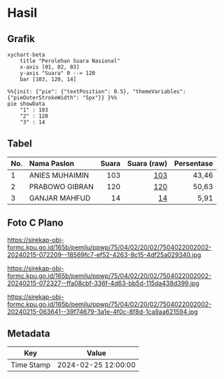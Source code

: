 # Hasil

## Grafik

```mermaid
xychart-beta
    title "Perolehan Suara Nasional"
    x-axis [01, 02, 03]
    y-axis "Suara" 0 --> 120
    bar [103, 120, 14]
```

```mermaid
%%{init: {"pie": {"textPosition": 0.5}, "themeVariables": {"pieOuterStrokeWidth": "5px"}} }%%
pie showData
    "1" : 103
    "2" : 120
    "3" : 14
```

## Tabel

| No. | Nama Paslon    | Suara | Suara (raw) | Persentase |
|:--- |:-------------- | -----:| -----------:| ----------:|
| 1   | ANIES MUHAIMIN | 103   | [103][p-1]  | 43,46      |
| 2   | PRABOWO GIBRAN | 120   | [120][p-2]  | 50,63      |
| 3   | GANJAR MAHFUD  | 14    | [14][p-3]   | 5,91       |


[p-1]: https://github.com/gigit-pemilu/pemilu-2024/blob/main/pilpres/hitung-suara/sub/75-gorontalo/sub/04-pohuwato/sub/02-lemito/sub/2002-wonggarasi-barat/sub/002-tps/sub/paslon-1.txt
[p-2]: https://github.com/gigit-pemilu/pemilu-2024/blob/main/pilpres/hitung-suara/sub/75-gorontalo/sub/04-pohuwato/sub/02-lemito/sub/2002-wonggarasi-barat/sub/002-tps/sub/paslon-2.txt
[p-3]: https://github.com/gigit-pemilu/pemilu-2024/blob/main/pilpres/hitung-suara/sub/75-gorontalo/sub/04-pohuwato/sub/02-lemito/sub/2002-wonggarasi-barat/sub/002-tps/sub/paslon-3.txt

## Foto C Plano

https://sirekap-obj-formc.kpu.go.id/165b/pemilu/ppwp/75/04/02/20/02/7504022002002-20240215-072209--18569fc7-ef52-4263-8c15-4df25a029340.jpg

https://sirekap-obj-formc.kpu.go.id/165b/pemilu/ppwp/75/04/02/20/02/7504022002002-20240215-072327--ffa08cbf-336f-4d63-bb5d-115da438d399.jpg

https://sirekap-obj-formc.kpu.go.id/165b/pemilu/ppwp/75/04/02/20/02/7504022002002-20240215-063641--39f74679-3a1e-4f0c-8f8d-1ca9aa621594.jpg


## Metadata

| Key        | Value               |
| ---------- | ------------------- |
| Time Stamp | 2024-02-25 12:00:00 |



